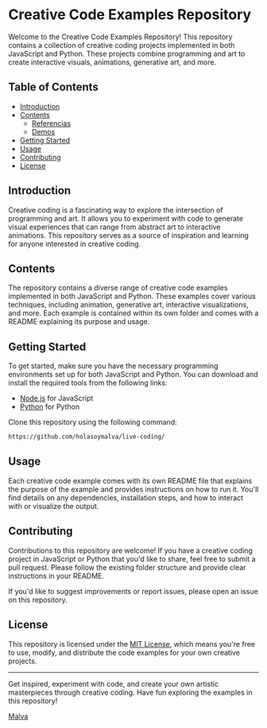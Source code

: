 # Creative Code Examples Repository

Welcome to the Creative Code Examples Repository! This repository contains a collection of creative coding projects implemented in both JavaScript and Python. These projects combine programming and art to create interactive visuals, animations, generative art, and more.

## Table of Contents

- [Introduction](#introduction)
- [Contents](#contents)
  - [Referencias](#Referencias)
  - [Demos](#demos)
- [Getting Started](#getting-started)
- [Usage](#usage)
- [Contributing](#contributing)
- [License](#license)

## Introduction

Creative coding is a fascinating way to explore the intersection of programming and art. It allows you to experiment with code to generate visual experiences that can range from abstract art to interactive animations. This repository serves as a source of inspiration and learning for anyone interested in creative coding.

## Contents

The repository contains a diverse range of creative code examples implemented in both JavaScript and Python. These examples cover various techniques, including animation, generative art, interactive visualizations, and more. Each example is contained within its own folder and comes with a README explaining its purpose and usage.

## Getting Started

To get started, make sure you have the necessary programming environments set up for both JavaScript and Python. You can download and install the required tools from the following links:

- [Node.js](https://nodejs.org/) for JavaScript
- [Python](https://www.python.org/) for Python

Clone this repository using the following command:
```bash
https://github.com/holasoymalva/live-coding/
```

## Usage

Each creative code example comes with its own README file that explains the purpose of the example and provides instructions on how to run it. You'll find details on any dependencies, installation steps, and how to interact with or visualize the output.

## Contributing

Contributions to this repository are welcome! If you have a creative coding project in JavaScript or Python that you'd like to share, feel free to submit a pull request. Please follow the existing folder structure and provide clear instructions in your README.

If you'd like to suggest improvements or report issues, please open an issue on this repository.

## License

This repository is licensed under the [MIT License](LICENSE), which means you're free to use, modify, and distribute the code examples for your own creative projects.

---

Get inspired, experiment with code, and create your own artistic masterpieces through creative coding. Have fun exploring the examples in this repository!

[Malva](https://github.com/holasoymalva)


